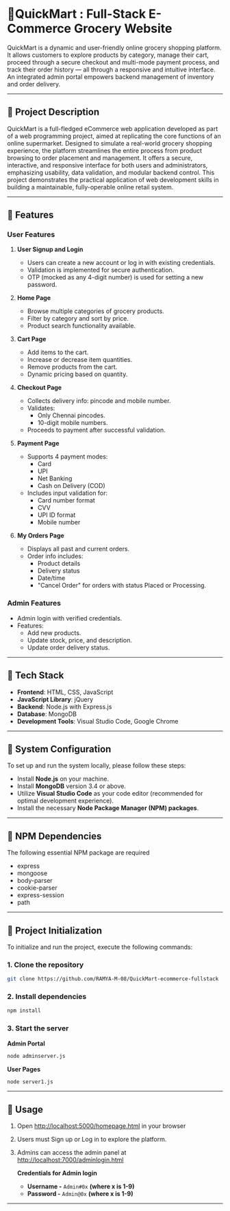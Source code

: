 # 🛒QuickMart : Full-Stack E-Commerce Grocery Website

QuickMart is a dynamic and user-friendly online grocery shopping platform. It allows customers to explore products by category, manage their cart, proceed through a secure checkout and multi-mode payment process, and track their order history — all through a responsive and intuitive interface. An integrated admin portal empowers backend management of inventory and order delivery.

---

## 🔷 Project Description

QuickMart is a full-fledged eCommerce web application developed as part of a web programming project, aimed at replicating the core functions of an online supermarket. Designed to simulate a real-world grocery shopping experience, the platform streamlines the entire process from product browsing to order placement and management. It offers a secure, interactive, and responsive interface for both users and administrators, emphasizing usability, data validation, and modular backend control. This project demonstrates the practical application of web development skills in building a maintainable, fully-operable online retail system.

---

## 🔷 Features

### User Features
1. **User Signup and Login**
   - Users can create a new account or log in with existing credentials.
   - Validation is implemented for secure authentication.
   - OTP (mocked as any 4-digit number) is used for setting a new password.

2. **Home Page**
   - Browse multiple categories of grocery products.
   - Filter by category and sort by price.
   - Product search functionality available.

3. **Cart Page**
   - Add items to the cart.
   - Increase or decrease item quantities.
   - Remove products from the cart.
   - Dynamic pricing based on quantity.

4. **Checkout Page**
   - Collects delivery info: pincode and mobile number.
   - Validates:
     - Only Chennai pincodes.
     - 10-digit mobile numbers.
   - Proceeds to payment after successful validation.

5. **Payment Page**
   - Supports 4 payment modes:
     - Card
     - UPI
     - Net Banking
     - Cash on Delivery (COD)
   - Includes input validation for:
     - Card number format
     - CVV
     - UPI ID format
     - Mobile number

6. **My Orders Page**
   - Displays all past and current orders.
   - Order info includes:
     - Product details
     - Delivery status
     - Date/time
     - "Cancel Order" for orders with status Placed or Processing.

### Admin Features
- Admin login with verified credentials.
- Features:
  - Add new products.
  - Update stock, price, and description.
  - Update order delivery status.

---

## 🔷 Tech Stack

- **Frontend**: HTML, CSS, JavaScript  
- **JavaScript Library**: jQuery  
- **Backend**: Node.js with Express.js  
- **Database**: MongoDB  
- **Development Tools**: Visual Studio Code, Google Chrome  

---

## 🔷 System Configuration

To set up and run the system locally, please follow these steps:

- Install **Node.js** on your machine.
- Install **MongoDB** version 3.4 or above.
- Utilize **Visual Studio Code** as your code editor (recommended for optimal development experience).
- Install the necessary **Node Package Manager (NPM) packages**.

---

## 🔷 NPM Dependencies

The following essential NPM package are required

- express
- mongoose
- body-parser
- cookie-parser
- express-session
- path

---
## 🔷 Project Initialization

To initialize and run the project, execute the following commands:

### **1. Clone the repository**
```bash
git clone https://github.com/RAMYA-M-08/QuickMart-ecommerce-fullstack
```
### **2. Install dependencies**
``` bash
npm install
```
### **3. Start the server**
**Admin Portal**
``` bash
node adminserver.js
```
**User Pages**
```bash
node server1.js
```
---

## 🔷 Usage

1. Open [http://localhost:5000/homepage.html](http://localhost:5000/homepage.html) in your browser
2. Users must Sign up or Log in to explore the platform.
3. Admins can access the admin panel at [http://localhost:7000/adminlogin.html](http://localhost:7000/adminlogin.html)

     **Credentials for Admin login**
      - **Username -** `Admin#0x` **(where x is 1-9)**
      - **Password -** `Admin@0x` **(where x is 1-9)**
  
---


